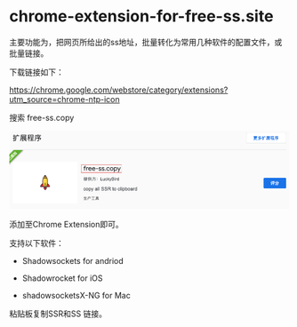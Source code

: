 # chrome-extension-for-free-ss.site

主要功能为，把网页所给出的ss地址，批量转化为常用几种软件的配置文件，或批量链接。

下载链接如下：

https://chrome.google.com/webstore/category/extensions?utm_source=chrome-ntp-icon

搜索 free-ss.copy

![image-20200425114731161](image-20200425114731161.png)

添加至Chrome Extension即可。

支持以下软件：

- Shadowsockets for andriod 

- Shadowrocket for iOS
- shadowsocketsX-NG for Mac

粘贴板复制SSR和SS 链接。











